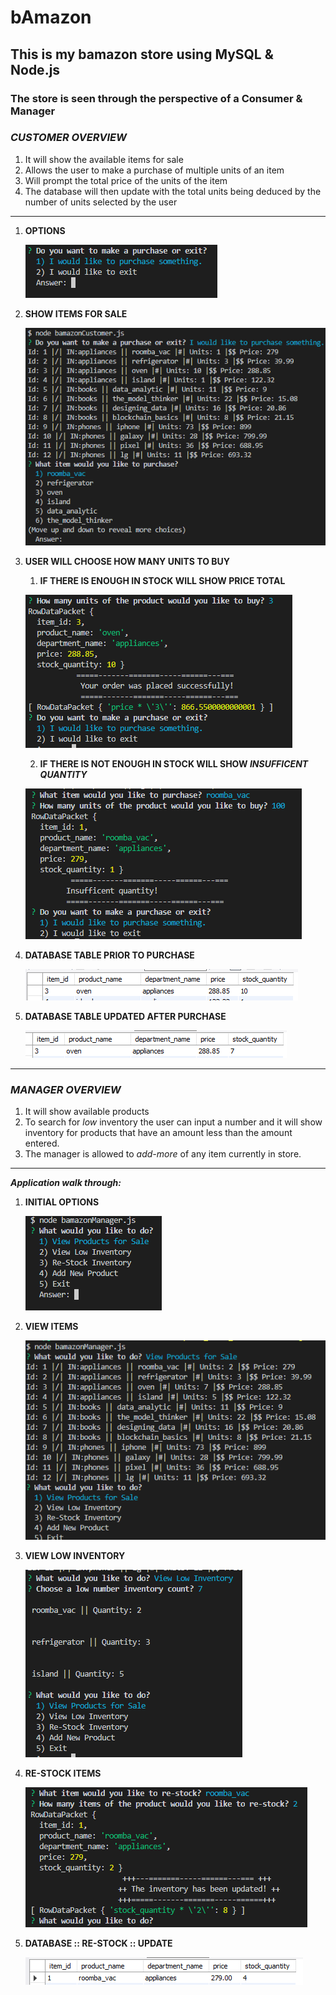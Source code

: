 # bAmazon

## This is my bamazon store using MySQL & Node.js

### The store is seen through the perspective of a **Consumer** & **Manager**

### _**CUSTOMER OVERVIEW**_

1. It will show the available items for sale
1. Allows the user to make a purchase of multiple units of an item
1. Will prompt the total price of the units of the item
1. The database will then update with the total units being deduced by the number of units selected by the user

---

1. **OPTIONS**

    ![Options](images/options.PNG)
1. **SHOW ITEMS FOR SALE**

    ![Items for sale](images/itemsToBuy.PNG)
1. **USER WILL CHOOSE HOW MANY UNITS TO BUY**
    1. **IF THERE IS ENOUGH IN STOCK WILL SHOW PRICE TOTAL**

    ![price total](images/promptPrice.PNG)

    2. **IF THERE IS NOT ENOUGH IN STOCK WILL SHOW _INSUFFICENT QUANTITY_**

    ![Insuficient](images/tooMuch.PNG)

1. **DATABASE TABLE PRIOR TO PURCHASE**

    ![dbPrior](images/dbPrePurchase.PNG)

1. **DATABASE TABLE UPDATED AFTER PURCHASE**

    ![dbPost](images/dbUpdate.PNG)

---

### _**MANAGER OVERVIEW**_

1. It will show available products
1. To search for _low_ inventory the user can input a number and it will show inventory for products that have an amount less than the amount entered.
1. The manager is allowed to _add-more_ of any item currently in store.

--- 

_**Application walk through:**_

1. **INITIAL OPTIONS**

    ![Man Options](images/ManPrompt.PNG)

1. **VIEW ITEMS**

    ![View Inventory](images/ManForSale.PNG)

1. **VIEW LOW INVENTORY**

    ![Low Inventory](images/ManLowIn.PNG)

1. **RE-STOCK ITEMS**

    ![Re-stock](images/ManReStock.PNG)

1. **DATABASE :: RE-STOCK :: UPDATE**

    ![Db update](images/ManDBReStockUp.PNG)